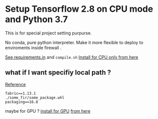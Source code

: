 # Setup Tensorflow 2.8 on CPU mode and Python 3.7
This is for special project setting purpurse.

No conda, pure python interpreter. Make it more flexible to 
deploy to enviroments inside firewall .

[See requirements.in](requirements.in) and `compile.sh` 
[Install for CPU only ](https://files.pythonhosted.org/packages/31/66/d9cd0b850397dbd33f070cc371a183b4903120b1c103419e9bf20568456e/tensorflow-2.8.0-cp37-cp37m-manylinux2010_x86_64.whl)
[from here ](https://pypi.org/project/tensorflow/2.8.0/#files)

## what if I want specifiy local path ?
[Reference](https://stackoverflow.com/questions/9809557/use-a-relative-path-in-requirements-txt-to-install-a-tar-gz-file-with-pip)

```
fabric==1.13.1
./some_fir/some_package.whl
packaging==16.8
```

maybe for GPU ?
[install for GPU](https://files.pythonhosted.org/packages/70/1d/eed1827b2482dcb855d43cb660d0e9ca5e91a14c9e7d4e5b884bc6e58029/tensorflow_gpu-2.8.0-cp37-cp37m-win_amd64.whl)
[from here ](https://pypi.org/project/tensorflow-gpu/2.8.0/#files)
